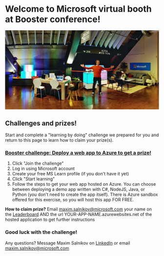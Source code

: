 # Welcome to Microsoft virtual booth at Booster conference!

<p align="center">
    <img src="assets/conference.jpg" width="600">
</p>

## Challenges and prizes!

Start and complete a "learning by doing" challenge we prepared for you and return to this page to learn how to claim your prize(s).

### [Booster challenge: Deploy a web app to Azure to get a prize!](http://aka.ms/learn-cloud)

1. Click "Join the challenge"
2. Log in using Microsoft account
3. Create your free MS Learn profile (if you don't have it yet)
4. Click "Start learning"
5. Follow the steps to get your web app hosted on Azure. You can choose between deploying a demo app written with C#, NodeJS, Java, or Python (you don't need to create the app itself). There is Azure sandbox offered for this exercise, so you will host this app FOR FREE.

**How to claim prize?**
Email [maxim.salnikov@microsoft.com](mailto:maxim.salnikov@microsoft.com) your name on the [Leaderboard](http://aka.ms/learn-cloud) AND the url YOUR-APP-NAME.azurewebsites.net of the hosted application to get further instructions

### Good luck with the challenge!
Any questions? Message Maxim Salnikov on [LinkedIn](https://linkedin.com/in/webmax) or email [maxim.salnikov@microsoft.com](mailto:maxim.salnikov@microsoft.com)
